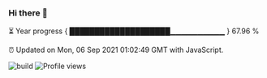 ### Hi there 👋

⏳ Year progress { ████████████████████▁▁▁▁▁▁▁▁▁▁ } 67.96 %

⏰ Updated on Mon, 06 Sep 2021 01:02:49 GMT with JavaScript.

![build](https://github.com/shenxianpeng/shenxianpeng/workflows/build/badge.svg) ![Profile views](https://gpvc.arturio.dev/shenxianpeng)
